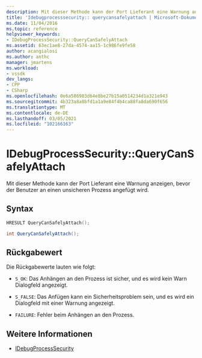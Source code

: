 ```yaml
---
description: Mit dieser Methode kann der Port Lieferant eine Warnung anzeigen, bevor der Benutzer an einen unsicheren Prozess angefügt wird.
title: 'Idebugprocesssecurity:: querycansafelyattach | Microsoft-Dokumentation'
ms.date: 11/04/2016
ms.topic: reference
helpviewer_keywords:
- IDebugProcessSecurity::QueryCanSafelyAttach
ms.assetid: 63ec1ae8-27da-4574-aa15-1c986fe9fe58
author: acangialosi
ms.author: anthc
manager: jmartens
ms.workload:
- vssdk
dev_langs:
- CPP
- CSharp
ms.openlocfilehash: 0e6a586983d64e8be27b15a0514234d1a321e943
ms.sourcegitcommit: 4b323a8a8bfd1a1a9e84f4b4ca88fa8da690f656
ms.translationtype: MT
ms.contentlocale: de-DE
ms.lasthandoff: 03/05/2021
ms.locfileid: "102166163"
---
```

# <a name="idebugprocesssecurityquerycansafelyattach"></a>IDebugProcessSecurity::QueryCanSafelyAttach
Mit dieser Methode kann der Port Lieferant eine Warnung anzeigen, bevor der Benutzer an einen unsicheren Prozess angefügt wird.

## <a name="syntax"></a>Syntax

```cpp
HRESULT QueryCanSafelyAttach();
```

```csharp
int QueryCanSafelyAttach();
```

## <a name="return-value"></a>Rückgabewert
 Die Rückgabewerte lauten wie folgt:

- `S_OK`: Das Anhängen an den Prozess ist sicher, und es wird kein Warn Dialogfeld angezeigt.

- `S_FALSE`: Das Anfügen kann ein Sicherheitsproblem sein, und es wird ein Dialogfeld mit einer Warnung angezeigt.

- `FAILURE`: Fehler beim Anhängen an den Prozess.

## <a name="see-also"></a>Weitere Informationen
- [IDebugProcessSecurity](../../../extensibility/debugger/reference/idebugprocesssecurity.md)
